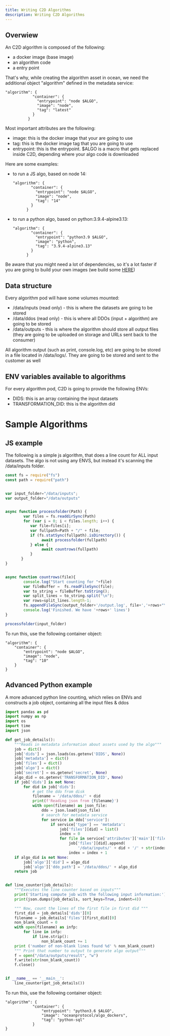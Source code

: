 ```yaml
---
title: Writing C2D Algorithms
description: Writing C2D Algorithms
---
```


## Overwiew

An C2D algorithm is composed of the following:
 - a docker image (base image)
 - an algorithm code
 - a entry point

That's why, while creating the algorithm asset in ocean, we need the additional object "algorithm" defined in the metadata service:

```
"algorithm": {
            "container": {
              "entrypoint": "node $ALGO",
              "image": "node",
              "tag": "latest"
            }
          }
```
Most important attributes are the following:
  - image: this is the docker image that your are going to use
  - tag: this is the docker image tag that you are going to use
  - entrypoint: this is the entrypoint. $ALGO is a macro that gets replaced inside C2D, depending where your algo code is downloaded

Here are some examples:
- to run a JS algo, based on node 14:
    ```
    "algorithm": {
            "container": {
              "entrypoint": "node $ALGO",
              "image": "node",
              "tag": "14"
            }
          }
    ```
- to run a python algo, based on python:3.9.4-alpine3.13:
    ```
    "algorithm": {
            "container": {
              "entrypoint": "python3.9 $ALGO",
              "image": "python",
              "tag": "3.9.4-alpine3.13"
            }
          }
    ```

Be aware that you might need a lot of dependencies, so it's a lot faster if you are going to build your own images (we build some [HERE](https://github.com/oceanprotocol/algo_dockers))



## Data structure

Every algorithm pod will have some volumes mounted:

 - /data/inputs (read only)   - this is where the datasets are going to be stored
 - /data/ddos (read only)   - this is where all DDOs (input + algorithm) are going to be stored
 - /data/outputs  - this is where the algorithm should store all output files (they are going to be uploaded on storage and URLs sent back to the consumer)

All algorithm output (such as print, console.log, etc) are going to be stored in a file located in /data/logs/. They are going to be stored and sent to the customer as well


## ENV variables available to algorithms


For every algorithm pod, C2D is going to provide the following ENVs:
 - DIDS:  this is an array containing the input datasets
 - TRANSFORMATION_DID:  this is the algorithm did


# Sample Algorithms

## JS example

The following is a simple js algorithm, that does a line count for ALL input datasets.  The algo is not using any ENVS, but instead it's scanning the /data/inputs folder.

```js
const fs = require("fs")
const path = require("path")


var input_folder="/data/inputs";
var output_folder="/data/outputs"


async function processfolder(Path) {
        var files = fs.readdirSync(Path)
        for (var i = 0; i < files.length; i++) {
           var file=files[i];
           var fullpath=Path + "/" + file;
           if (fs.statSync(fullpath).isDirectory()) {
                await processfolder(fullpath)
           } else {
                await countrows(fullpath)
           }
       }
}


async function countrows(file){
        console.log("Start counting for "+file)
        var fileBuffer =  fs.readFileSync(file);
        var to_string = fileBuffer.toString();
        var split_lines = to_string.split("\n");
        var rows=split_lines.length-1;
        fs.appendFileSync(output_folder+'/output.log', file+','+rows+"\r\n");
        console.log('Finished. We have '+rows+' lines')
}

processfolder(input_folder)
```

To run this, use the following container object:
```
"algorithm": {
    "container": {
        "entrypoint": "node $ALGO",
        "image": "node",
        "tag": "10"
    }
}
```



## Advanced Python example

A more advanced python line counting, which relies on ENVs and constructs a job object, containing all the input files & ddos

```python
import pandas as pd
import numpy as np
import os
import time
import json

def get_job_details():
    """Reads in metadata information about assets used by the algo"""
    job = dict()
    job['dids'] = json.loads(os.getenv('DIDS', None))
    job['metadata'] = dict()
    job['files'] = dict()
    job['algo'] = dict()
    job['secret'] = os.getenv('secret', None)
    algo_did = os.getenv('TRANSFORMATION_DID', None)
    if job['dids'] is not None:
        for did in job['dids']:
            # get the ddo from disk
            filename = '/data/ddos/' + did
            print(f'Reading json from {filename}')
            with open(filename) as json_file:
                ddo = json.load(json_file)
                # search for metadata service
                for service in ddo['service']:
                    if service['type'] == 'metadata':
                        job['files'][did] = list()
                        index = 0
                        for file in service['attributes']['main']['files']:
                            job['files'][did].append(
                                '/data/inputs/' + did + '/' + str(index))
                            index = index + 1
    if algo_did is not None:
        job['algo']['did'] = algo_did
        job['algo']['ddo_path'] = '/data/ddos/' + algo_did
    return job


def line_counter(job_details):
    """Executes the line counter based on inputs"""
    print('Starting compute job with the following input information:')
    print(json.dumps(job_details, sort_keys=True, indent=4))

    """ Now, count the lines of the first file in first did """
    first_did = job_details['dids'][0]
    filename = job_details['files'][first_did][0]
    non_blank_count = 0
    with open(filename) as infp:
        for line in infp:
            if line.strip():
                non_blank_count += 1
    print ('number of non-blank lines found %d' % non_blank_count)
    """ Print that number to output to generate algo output"""
    f = open("/data/outputs/result", "w")
    f.write(str(non_blank_count))
    f.close()


if __name__ == '__main__':
    line_counter(get_job_details())

```

To run this, use the following container object:
```
"algorithm": {
            "container": {
                "entrypoint": "python3.6 $ALGO",
                "image": "oceanprotocol/algo_dockers",
                "tag": "python-sql"
            }
}
```

